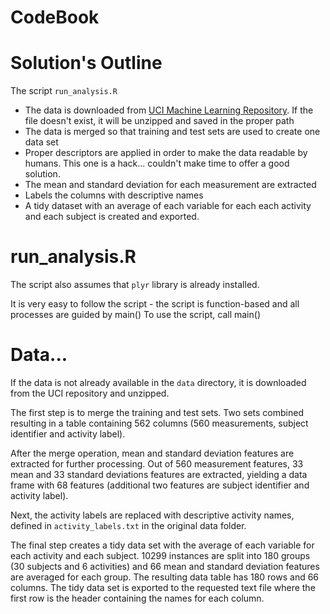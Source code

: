 CodeBook
========================

# Solution's Outline

The script `run_analysis.R`

- The data is downloaded from [UCI Machine Learning Repository](http://archive.ics.uci.edu/ml/index.html).  If the file doesn't exist, it will be unzipped and saved in the proper path
- The data is merged so that training and test sets are used to create one data set
- Proper descriptors are applied in order to make the data readable by humans.  This one is a hack... couldn't make time to offer a good solution.
- The mean and standard deviation for each measurement are extracted
- Labels the columns with descriptive names
- A tidy dataset with an average of each variable for each each activity and each subject is created and exported.
  
# run_analysis.R

The script also assumes that `plyr` library is already installed.

It is very easy to follow the script - the script is function-based and all processes are guided by main()  To use the script, call main()

# Data...

If the data is not already available in the `data` directory, it is downloaded
from the UCI repository and unzipped.

The first step is to merge the training and test
sets. Two sets combined resulting in a table containing 562 columns (560
measurements, subject identifier and activity label).

After the merge operation, mean and standard deviation features are extracted
for further processing. Out of 560 measurement features, 33 mean and 33 standard
deviations features are extracted, yielding a data frame with 68 features
(additional two features are subject identifier and activity label).

Next, the activity labels are replaced with descriptive activity names, defined
in `activity_labels.txt` in the original data folder.

The final step creates a tidy data set with the average of each variable for
each activity and each subject. 10299 instances are split into 180 groups (30
subjects and 6 activities) and 66 mean and standard deviation features are
averaged for each group. The resulting data table has 180 rows and 66 columns.
The tidy data set is exported to the requested text file where the first row is the
header containing the names for each column.